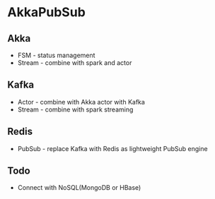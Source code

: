 # AkkaPubSub

## Akka
* FSM - status management
* Stream - combine with spark and actor

## Kafka
* Actor - combine with Akka actor with Kafka
* Stream - combine with spark streaming

## Redis
* PubSub - replace Kafka with Redis as lightweight PubSub engine

## Todo
* Connect with NoSQL(MongoDB or HBase)
